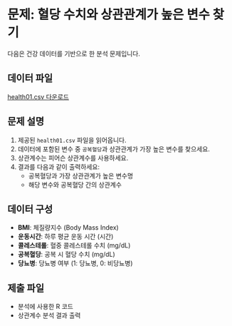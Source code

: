 
# 문제: 혈당 수치와 상관관계가 높은 변수 찾기

다음은 건강 데이터를 기반으로 한 분석 문제입니다.

## 데이터 파일
[health01.csv 다운로드](https://example.com/data/health01.csv)

## 문제 설명

1. 제공된 `health01.csv` 파일을 읽어옵니다.
2. 데이터에 포함된 변수 중 `공복혈당`과 상관관계가 가장 높은 변수를 찾으세요.
3. 상관계수는 피어슨 상관계수를 사용하세요.
4. 결과를 다음과 같이 출력하세요:
    - 공복혈당과 가장 상관관계가 높은 변수명
    - 해당 변수와 공복혈당 간의 상관계수

## 데이터 구성
- **BMI**: 체질량지수 (Body Mass Index)
- **운동시간**: 하루 평균 운동 시간 (시간)
- **콜레스테롤**: 혈중 콜레스테롤 수치 (mg/dL)
- **공복혈당**: 공복 시 혈당 수치 (mg/dL)
- **당뇨병**: 당뇨병 여부 (1: 당뇨병, 0: 비당뇨병)

## 제출 파일
- 분석에 사용한 R 코드
- 상관계수 분석 결과 출력
